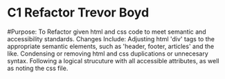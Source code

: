 # C1 Refactor Trevor Boyd
#Purpose: To Refactor given html and css code to meet semantic and accessibility standards.
Changes Include:  Adjusting html 'div' tags to the appropriate semantic elements, such as 'header, footer, articles' and the like. Condensing or removing html and css duplications or unnecesary syntax. Following a logical strucuture with all accessible attributes, as well as noting the css file. 

